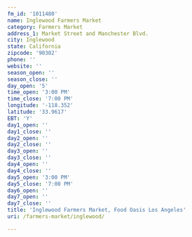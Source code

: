 ```yaml
---
fm_id: '1011480'
name: Inglewood Farmers Market
category: Farmers Market
address_1: Market Street and Manchester Blvd.
city: Inglewood
state: California
zipcode: '90302'
phone: ''
website: ''
season_open: ''
season_close: ''
day_open: '5'
time_open: '3:00 PM'
time_close: '7:00 PM'
longitude: '-118.352'
latitude: '33.9617'
EBT: 'Y'
day1_open: ''
day1_close: ''
day2_open: ''
day2_close: ''
day3_open: ''
day3_close: ''
day4_open: ''
day4_close: ''
day5_open: '3:00 PM'
day5_close: '7:00 PM'
day6_open: ''
day7_open: ''
day7_close: ''
title: 'Inglewood Farmers Market, Food Oasis Los Angeles'
uri: /farmers-market/inglewood/

---
```

